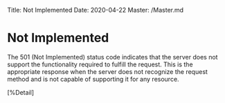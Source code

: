 Title: Not Implemented
Date: 2020-04-22
Master: /Master.md

Not Implemented
================================

The 501 (Not Implemented) status code indicates that the server does
not support the functionality required to fulfill the request.  This
is the appropriate response when the server does not recognize the
request method and is not capable of supporting it for any resource.

[%Detail]